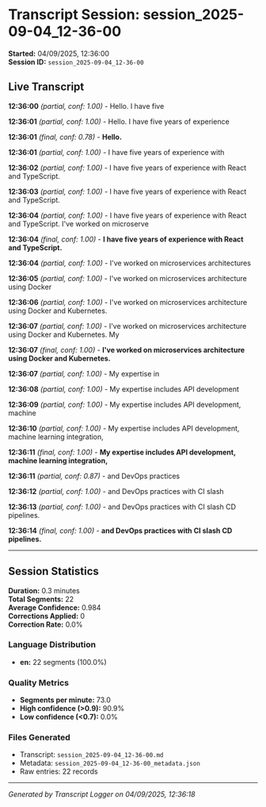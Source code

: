 # Transcript Session: session_2025-09-04_12-36-00

**Started:** 04/09/2025, 12:36:00  
**Session ID:** `session_2025-09-04_12-36-00`

## Live Transcript

**12:36:00** *(partial, conf: 1.00)* - Hello. I have five

**12:36:01** *(partial, conf: 1.00)* - Hello. I have five years of experience

**12:36:01** *(final, conf: 0.78)* - **Hello.**

**12:36:01** *(partial, conf: 1.00)* - I have five years of experience with

**12:36:02** *(partial, conf: 1.00)* - I have five years of experience with React and TypeScript.

**12:36:03** *(partial, conf: 1.00)* - I have five years of experience with React and TypeScript.

**12:36:04** *(partial, conf: 1.00)* - I have five years of experience with React and TypeScript. I've worked on microserve

**12:36:04** *(final, conf: 1.00)* - **I have five years of experience with React and TypeScript.**

**12:36:04** *(partial, conf: 1.00)* - I've worked on microservices architectures

**12:36:05** *(partial, conf: 1.00)* - I've worked on microservices architecture using Docker

**12:36:06** *(partial, conf: 1.00)* - I've worked on microservices architecture using Docker and Kubernetes.

**12:36:07** *(partial, conf: 1.00)* - I've worked on microservices architecture using Docker and Kubernetes. My

**12:36:07** *(final, conf: 1.00)* - **I've worked on microservices architecture using Docker and Kubernetes.**

**12:36:07** *(partial, conf: 1.00)* - My expertise in

**12:36:08** *(partial, conf: 1.00)* - My expertise includes API development

**12:36:09** *(partial, conf: 1.00)* - My expertise includes API development, machine

**12:36:10** *(partial, conf: 1.00)* - My expertise includes API development, machine learning integration,

**12:36:11** *(final, conf: 1.00)* - **My expertise includes API development, machine learning integration,**

**12:36:11** *(partial, conf: 0.87)* - and DevOps practices

**12:36:12** *(partial, conf: 1.00)* - and DevOps practices with CI slash

**12:36:13** *(partial, conf: 1.00)* - and DevOps practices with CI slash CD pipelines.

**12:36:14** *(final, conf: 1.00)* - **and DevOps practices with CI slash CD pipelines.**



---

## Session Statistics

**Duration:** 0.3 minutes  
**Total Segments:** 22  
**Average Confidence:** 0.984  
**Corrections Applied:** 0  
**Correction Rate:** 0.0%

### Language Distribution
- **en:** 22 segments (100.0%)

### Quality Metrics
- **Segments per minute:** 73.0
- **High confidence (>0.9):** 90.9%
- **Low confidence (<0.7):** 0.0%

### Files Generated
- Transcript: `session_2025-09-04_12-36-00.md`
- Metadata: `session_2025-09-04_12-36-00_metadata.json`
- Raw entries: 22 records

---
*Generated by Transcript Logger on 04/09/2025, 12:36:18*
